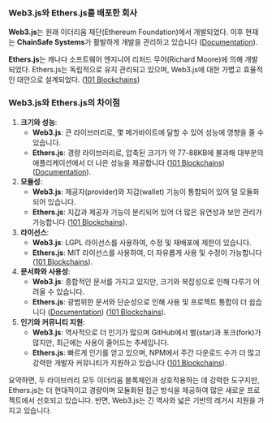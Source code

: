 ### Web3.js와 Ethers.js를 배포한 회사

**Web3.js**는 원래 이더리움 재단(Ethereum Foundation)에서 개발되었다. 이후 현재는 **ChainSafe Systems**가 활발하게 개발을 관리하고 있습니다​ ([Documentation](https://docs.ethers.org/v4/index.html))​.

**Ethers.js**는 캐나다 소프트웨어 엔지니어 리처드 무어(Richard Moore)에 의해 개발되었다. Ethers.js는 독립적으로 유지 관리되고 있으며, Web3.js에 대한 가볍고 효율적인 대안으로 설계되었다.​ ([101 Blockchains](https://101blockchains.com/web3-js-vs-ethers-js/))​
### Web3.js와 Ethers.js의 차이점
1. **크기와 성능**:
    - **Web3.js**: 큰 라이브러리로, 몇 메가바이트에 달할 수 있어 성능에 영향을 줄 수 있습니다.
    - **Ethers.js**: 경량 라이브러리로, 압축된 크기가 약 77-88KB에 불과해 대부분의 애플리케이션에서 더 나은 성능을 제공합니다​ ([101 Blockchains](https://101blockchains.com/web3-js-vs-ethers-js/))​​ ([Documentation](https://docs.ethers.org/v4/index.html))​.
2. **모듈성**:
    - **Web3.js**: 제공자(provider)와 지갑(wallet) 기능이 통합되어 있어 덜 모듈화되어 있습니다.
    - **Ethers.js**: 지갑과 제공자 기능이 분리되어 있어 더 많은 유연성과 보안 관리가 가능합니다​ ([101 Blockchains](https://101blockchains.com/web3-js-vs-ethers-js/))​.
3. **라이선스**:    
    - **Web3.js**: LGPL 라이선스를 사용하여, 수정 및 재배포에 제한이 있습니다.
    - **Ethers.js**: MIT 라이선스를 사용하여, 더 자유롭게 사용 및 수정이 가능합니다​ ([101 Blockchains](https://101blockchains.com/web3-js-vs-ethers-js/))​.
4. **문서화와 사용성**:
    - **Web3.js**: 종합적인 문서를 가지고 있지만, 크기와 복잡성으로 인해 다루기 어려울 수 있습니다.
    - **Ethers.js**: 광범위한 문서와 단순성으로 인해 사용 및 프로젝트 통합이 더 쉽습니다​ ([Documentation](https://docs.ethers.org/v4/index.html))​​ ([101 Blockchains](https://101blockchains.com/web3-js-vs-ethers-js/))​.
5. **인기와 커뮤니티 지원**:    
    - **Web3.js**: 역사적으로 더 인기가 많으며 GitHub에서 별(star)과 포크(fork)가 많지만, 최근에는 사용이 줄어드는 추세입니다.
    - **Ethers.js**: 빠르게 인기를 얻고 있으며, NPM에서 주간 다운로드 수가 더 많고 강력한 개발자 커뮤니티가 지원하고 있습니다​ ([101 Blockchains](https://101blockchains.com/web3-js-vs-ethers-js/))​.

요약하면, 두 라이브러리 모두 이더리움 블록체인과 상호작용하는 데 강력한 도구지만, Ethers.js는 더 현대적이고 경량이며 모듈화된 접근 방식을 제공하여 많은 새로운 프로젝트에서 선호되고 있습니다. 반면, Web3.js는 긴 역사와 넓은 기반의 레거시 지원을 가지고 있습니다.